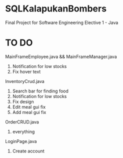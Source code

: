 # SQLKalapukanBombers

Final Project for Software Engineering Elective 1 - Java

# TO DO
MainFrameEmployee.java && MainFrameManager.java
  1. Notification for low stocks
  2. Fix hover text
     
InventoryCrud.java
  1. Search bar for finding food
  2. Notification for low stocks
  3. Fix design
  4. Edit meal gui fix
  5. Add meal gui fix
  
OrderCRUD.java
  1. everything

LoginPage.java
  1. Create account

